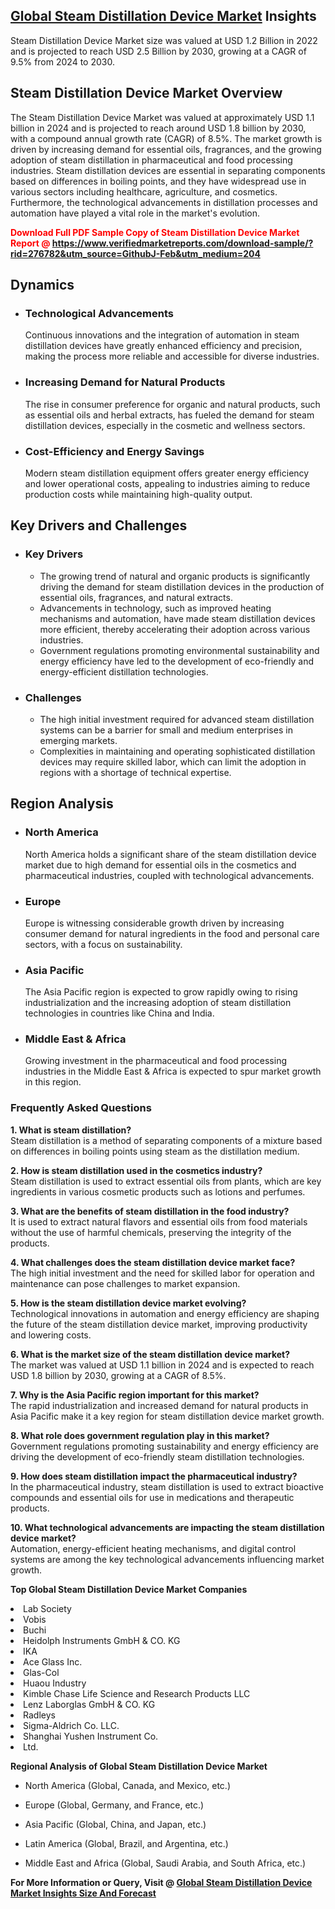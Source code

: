 <h2><a href="https://www.verifiedmarketreports.com/download-sample/?rid=276782&amp;utm_source=GithubJ&amp;utm_medium=204" target="_blank">Global Steam Distillation Device Market</a> Insights</h2><p>Steam Distillation Device Market size was valued at USD 1.2 Billion in 2022 and is projected to reach USD 2.5 Billion by 2030, growing at a CAGR of 9.5% from 2024 to 2030.</p><p> <h2>Steam Distillation Device Market Overview</h2> <p>The Steam Distillation Device Market was valued at approximately USD 1.1 billion in 2024 and is projected to reach around USD 1.8 billion by 2030, with a compound annual growth rate (CAGR) of 8.5%. The market growth is driven by increasing demand for essential oils, fragrances, and the growing adoption of steam distillation in pharmaceutical and food processing industries. Steam distillation devices are essential in separating components based on differences in boiling points, and they have widespread use in various sectors including healthcare, agriculture, and cosmetics. Furthermore, the technological advancements in distillation processes and automation have played a vital role in the market's evolution.</p> <p><b><p><span class=""><span style="color: #ff0000;"><strong>Download Full PDF Sample Copy of Steam Distillation Device Market Report</strong> @ </span><a href="https://www.verifiedmarketreports.com/download-sample/?rid=276782&amp;utm_source=GithubJ-Feb&amp;utm_medium=204" target="_blank">https://www.verifiedmarketreports.com/download-sample/?rid=276782&amp;utm_source=GithubJ-Feb&amp;utm_medium=204</a></span></p></b></p> <h2>Dynamics</h2> <ul> <li><h3>Technological Advancements</h3> Continuous innovations and the integration of automation in steam distillation devices have greatly enhanced efficiency and precision, making the process more reliable and accessible for diverse industries.</li> <li><h3>Increasing Demand for Natural Products</h3> The rise in consumer preference for organic and natural products, such as essential oils and herbal extracts, has fueled the demand for steam distillation devices, especially in the cosmetic and wellness sectors.</li> <li><h3>Cost-Efficiency and Energy Savings</h3> Modern steam distillation equipment offers greater energy efficiency and lower operational costs, appealing to industries aiming to reduce production costs while maintaining high-quality output.</li> </ul> <h2>Key Drivers and Challenges</h2> <ul> <li><h3>Key Drivers</h3> <ul> <li>The growing trend of natural and organic products is significantly driving the demand for steam distillation devices in the production of essential oils, fragrances, and natural extracts.</li> <li>Advancements in technology, such as improved heating mechanisms and automation, have made steam distillation devices more efficient, thereby accelerating their adoption across various industries.</li> <li>Government regulations promoting environmental sustainability and energy efficiency have led to the development of eco-friendly and energy-efficient distillation technologies.</li> </ul> </li> <li><h3>Challenges</h3> <ul> <li>The high initial investment required for advanced steam distillation systems can be a barrier for small and medium enterprises in emerging markets.</li> <li>Complexities in maintaining and operating sophisticated distillation devices may require skilled labor, which can limit the adoption in regions with a shortage of technical expertise.</li> </ul> </li> </ul> <h2>Region Analysis</h2> <ul> <li><h3>North America</h3> North America holds a significant share of the steam distillation device market due to high demand for essential oils in the cosmetics and pharmaceutical industries, coupled with technological advancements.</li> <li><h3>Europe</h3> Europe is witnessing considerable growth driven by increasing consumer demand for natural ingredients in the food and personal care sectors, with a focus on sustainability.</li> <li><h3>Asia Pacific</h3> The Asia Pacific region is expected to grow rapidly owing to rising industrialization and the increasing adoption of steam distillation technologies in countries like China and India.</li> <li><h3>Middle East & Africa</h3> Growing investment in the pharmaceutical and food processing industries in the Middle East & Africa is expected to spur market growth in this region.</li> </ul> <h3>Frequently Asked Questions</h3> <p><b>1. What is steam distillation?</b><br>Steam distillation is a method of separating components of a mixture based on differences in boiling points using steam as the distillation medium.</p> <p><b>2. How is steam distillation used in the cosmetics industry?</b><br>Steam distillation is used to extract essential oils from plants, which are key ingredients in various cosmetic products such as lotions and perfumes.</p> <p><b>3. What are the benefits of steam distillation in the food industry?</b><br>It is used to extract natural flavors and essential oils from food materials without the use of harmful chemicals, preserving the integrity of the products.</p> <p><b>4. What challenges does the steam distillation device market face?</b><br>The high initial investment and the need for skilled labor for operation and maintenance can pose challenges to market expansion.</p> <p><b>5. How is the steam distillation device market evolving?</b><br>Technological innovations in automation and energy efficiency are shaping the future of the steam distillation device market, improving productivity and lowering costs.</p> <p><b>6. What is the market size of the steam distillation device market?</b><br>The market was valued at USD 1.1 billion in 2024 and is expected to reach USD 1.8 billion by 2030, growing at a CAGR of 8.5%.</p> <p><b>7. Why is the Asia Pacific region important for this market?</b><br>The rapid industrialization and increased demand for natural products in Asia Pacific make it a key region for steam distillation device market growth.</p> <p><b>8. What role does government regulation play in this market?</b><br>Government regulations promoting sustainability and energy efficiency are driving the development of eco-friendly steam distillation technologies.</p> <p><b>9. How does steam distillation impact the pharmaceutical industry?</b><br>In the pharmaceutical industry, steam distillation is used to extract bioactive compounds and essential oils for use in medications and therapeutic products.</p> <p><b>10. What technological advancements are impacting the steam distillation device market?</b><br>Automation, energy-efficient heating mechanisms, and digital control systems are among the key technological advancements influencing market growth.</p> </p><p><strong>Top Global Steam Distillation Device Market Companies</strong></p><div data-test-id=""><p><li>Lab Society</li><li> Vobis</li><li> Buchi</li><li> Heidolph Instruments GmbH & CO. KG</li><li> IKA</li><li> Ace Glass Inc.</li><li> Glas-Col</li><li> Huaou Industry</li><li> Kimble Chase Life Science and Research Products LLC</li><li> Lenz Laborglas GmbH & CO. KG</li><li> Radleys</li><li> Sigma-Aldrich Co. LLC.</li><li> Shanghai Yushen Instrument Co.</li><li> Ltd.</li></p><div><strong>Regional Analysis of&nbsp;Global Steam Distillation Device Market</strong></div><ul><li dir="ltr"><p dir="ltr">North America&nbsp;(Global, Canada, and Mexico, etc.)</p></li><li dir="ltr"><p dir="ltr">Europe (Global, Germany, and France, etc.)</p></li><li dir="ltr"><p dir="ltr">Asia Pacific&nbsp;(Global, China, and Japan, etc.)</p></li><li dir="ltr"><p dir="ltr">Latin America&nbsp;(Global, Brazil, and Argentina, etc.)</p></li><li dir="ltr">Middle East and Africa&nbsp;(Global, Saudi Arabia, and South Africa, etc.)</li></ul><p><strong>For More Information or Query, Visit @&nbsp;</strong><strong><a href="https://www.verifiedmarketreports.com/product/steam-distillation-device-market/?utm_source=GithubJ&amp;utm_medium=204" target="_blank">Global Steam Distillation Device Market Insights Size And Forecast</a></strong></p></div>
